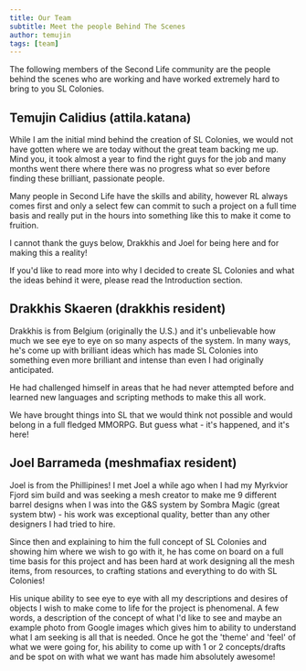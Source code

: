 ```yaml
---
title: Our Team
subtitle: Meet the people Behind The Scenes
author: temujin
tags: [team]
---
```


The following members of the Second Life community are the people behind the scenes who are working and have worked extremely hard to bring to you SL Colonies.

## Temujin Calidius (attila.katana)
While I am the initial mind behind the creation of SL Colonies, we would not have gotten where we are today without the great team backing me up. Mind you, it took almost a year to find the right guys for the job and many months went there where there was no progress what so ever before finding these brilliant, passionate people. 

Many people in Second Life have the skills and ability, however RL always comes first and only a select few can commit to such a project on a full time basis and really put in the hours into something like this to make it come to fruition.

I cannot thank the guys below, Drakkhis and Joel for being here and for making this a reality!

If you'd like to read more into why I decided to create SL Colonies and what the ideas behind it were, please read the Introduction section.

## Drakkhis Skaeren (drakkhis resident)
Drakkhis is from Belgium (originally the U.S.) and it's unbelievable how much we see eye to eye on so many aspects of the system. In many ways, he's come up with brilliant ideas which has made SL Colonies into something even more brilliant and intense than even I had originally anticipated. 

He had challenged himself in areas that he had never attempted before and learned new languages and scripting methods to make this all work.

We have brought things into SL that we would think not possible and would belong in a full fledged MMORPG. But guess what - it's happened, and it's here!

## Joel Barrameda (meshmafiax resident)
Joel is from the Phillipines! I met Joel a while ago when I had my Myrkvior Fjord sim build and was seeking a mesh creator to make me 9 different barrel designs when I was into the G&S system by Sombra Magic (great system btw) - his work was exceptional quality, better than any other designers I had tried to hire.

Since then and explaining to him the full concept of SL Colonies and showing him where we wish to go with it, he has come on board on a full time basis for this project and has been hard at work designing all the mesh items, from resources, to crafting stations and everything to do with SL Colonies!

His unique ability to see eye to eye with all my descriptions and desires of objects I wish to make come to life for the project is phenomenal. A few words, a description of the concept of what I'd like to see and maybe an example photo from Google images which gives him to ability to understand what I am seeking is all that is needed. Once he got the 'theme' and 'feel' of what we were going for, his ability to come up with 1 or 2 concepts/drafts and be spot on with what we want has made him absolutely awesome!
